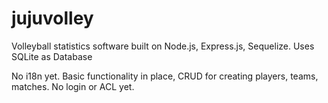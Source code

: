 # jujuvolley

Volleyball statistics software built on Node.js, Express.js, Sequelize. 
Uses SQLite as Database 

No i18n yet. Basic functionality in place, CRUD for creating players, teams, matches. 
No login or ACL yet. 

